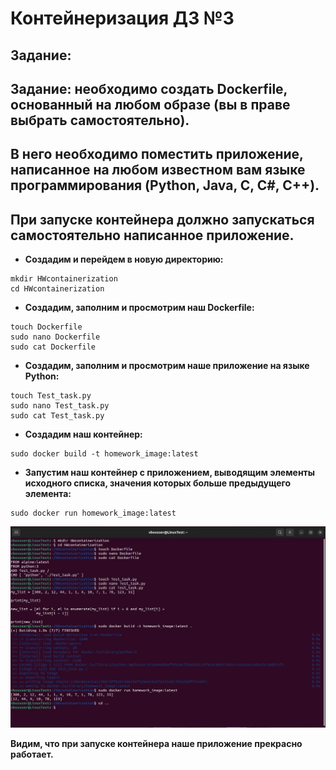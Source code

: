 # Контейнеризация ДЗ №3

## Задание:
## Задание: необходимо создать Dockerfile, основанный на любом образе (вы в праве выбрать самостоятельно).
## В него необходимо поместить приложение, написанное на любом известном вам языке программирования (Python, Java, C, С#, C++).
## При запуске контейнера должно запускаться самостоятельно написанное приложение.

* **Создадим и перейдем в новую директорию:**

```
mkdir HWcontainerization
cd HWcontainerization
```

* **Создадим, заполним и просмотрим наш Dockerfile:**

```
touch Dockerfile
sudo nano Dockerfile
sudo cat Dockerfile
```

* **Создадим, заполним и просмотрим наше приложение на языке Python:**

```
touch Test_task.py
sudo nano Test_task.py
sudo cat Test_task.py
```

* **Создадим наш контейнер:**

```
sudo docker build -t homework_image:latest
```

* **Запустим наш контейнер с приложением, выводящим элементы исходного списка, значения которых больше предыдущего элемента:**

```
sudo docker run homework_image:latest
```

![1](hw_4/1.jpg)

**Видим, что при запуске контейнера наше приложение прекрасно работает.**
